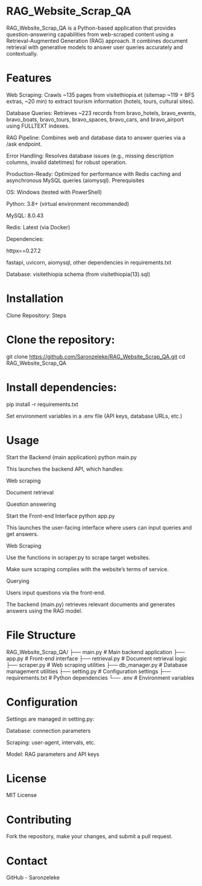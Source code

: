# RAG_Website_Scrap_QA

RAG_Website_Scrap_QA is a Python-based application that provides question-answering capabilities from web-scraped content using a Retrieval-Augmented Generation (RAG) approach.
It combines document retrieval with generative models to answer user queries accurately and contextually.

# Features





Web Scraping: Crawls ~135 pages from visitethiopia.et (sitemap ~119 + BFS extras, ~20 min) to extract tourism information (hotels, tours, cultural sites).



Database Queries: Retrieves ~223 records from bravo_hotels, bravo_events, bravo_boats, bravo_tours, bravo_spaces, bravo_cars, and bravo_airport using FULLTEXT indexes.



RAG Pipeline: Combines web and database data to answer queries via a /ask endpoint.



Error Handling: Resolves database issues (e.g., missing description columns, invalid datetimes) for robust operation.



Production-Ready: Optimized for performance with Redis caching and asynchronous MySQL queries (aiomysql).
Prerequisites





OS: Windows (tested with PowerShell)



Python: 3.8+ (virtual environment recommended)



MySQL: 8.0.43



Redis: Latest (via Docker)



Dependencies:





httpx==0.27.2



fastapi, uvicorn, aiomysql, other dependencies in requirements.txt



Database: visitethiopia schema (from visitethiopia(13).sql)
# Installation
Clone Repository:
Steps

# Clone the repository:

git clone https://github.com/Saronzeleke/RAG_Website_Scrap_QA.git
cd RAG_Website_Scrap_QA


# Install dependencies:

pip install -r requirements.txt


Set environment variables in a .env file (API keys, database URLs, etc.)

# Usage
Start the Backend (main application)
python main.py


This launches the backend API, which handles:

Web scraping

Document retrieval

Question answering

Start the Front-end Interface
python app.py


This launches the user-facing interface where users can input queries and get answers.

Web Scraping

Use the functions in scraper.py to scrape target websites.

Make sure scraping complies with the website’s terms of service.

Querying

Users input questions via the front-end.

The backend (main.py) retrieves relevant documents and generates answers using the RAG model.

# File Structure
RAG_Website_Scrap_QA/
├── main.py               # Main backend application
├── app.py                # Front-end interface
├── retrieval.py          # Document retrieval logic
├── scraper.py            # Web scraping utilities
├── db_manager.py         # Database management utilities
├── setting.py            # Configuration settings
├── requirements.txt      # Python dependencies
└── .env                  # Environment variables

# Configuration

Settings are managed in setting.py:

Database: connection parameters

Scraping: user-agent, intervals, etc.

Model: RAG parameters and API keys

# License

MIT License

# Contributing

Fork the repository, make your changes, and submit a pull request.

# Contact

GitHub - Saronzeleke
